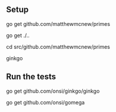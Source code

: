 

## Setup

 go get github.com/matthewmcnew/primes

 go get ./..

 cd src/github.com/matthewmcnew/primes

 ginkgo

## Run the tests

 go get github.com/onsi/ginkgo/ginkgo

 go get github.com/onsi/gomega
